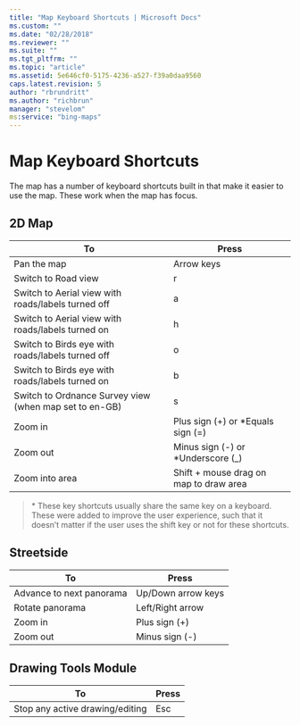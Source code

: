 ```yaml
---
title: "Map Keyboard Shortcuts | Microsoft Docs"
ms.custom: ""
ms.date: "02/28/2018"
ms.reviewer: ""
ms.suite: ""
ms.tgt_pltfrm: ""
ms.topic: "article"
ms.assetid: 5e646cf0-5175-4236-a527-f39a0daa9560
caps.latest.revision: 5
author: "rbrundritt"
ms.author: "richbrun"
manager: "stevelom"
ms:service: "bing-maps"
---
```

# Map Keyboard Shortcuts
The map has a number of keyboard shortcuts built in that make it easier to use the map. These work when the map has focus.

## 2D Map

| To                                                     | Press                                  |
|--------------------------------------------------------|----------------------------------------|
| Pan the map                                            | Arrow keys                             |
| Switch to Road view                                    | r                                      |
| Switch to Aerial view with roads/labels turned off     | a                                      |
| Switch to Aerial view with roads/labels turned on      | h                                      |
| Switch to Birds eye with roads/labels turned off       | o                                      |
| Switch to Birds eye with roads/labels turned on        | b                                      |
| Switch to Ordnance Survey view (when map set to en-GB) | s                                      |
| Zoom in                                                | Plus sign (+) or *Equals sign (=)      |
| Zoom out                                               | Minus sign (-) or *Underscore (_)      |
| Zoom into area                                         | Shift + mouse drag on map to draw area |

 > \* These key shortcuts usually share the same key on a keyboard. These were added to improve the user experience, such that it doesn’t matter if the user uses the shift key or not for these shortcuts.

## Streetside

| To                       | Press              |
|--------------------------|--------------------|
| Advance to next panorama | Up/Down arrow keys |
| Rotate panorama          | Left/Right arrow   |
| Zoom in                  | Plus sign (+)      |
| Zoom out                 | Minus sign (-)     |

## Drawing Tools Module

| To                              | Press |
|---------------------------------|-------|
| Stop any active drawing/editing | Esc   |
